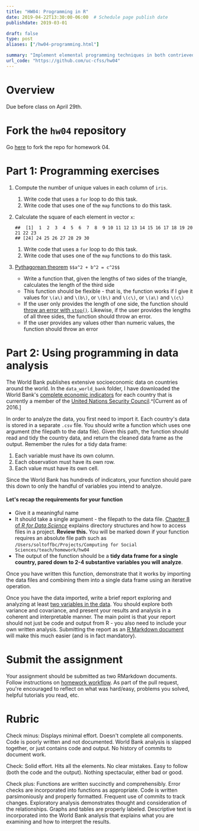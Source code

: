 ```yaml
---
title: "HW04: Programming in R"
date: 2019-04-22T13:30:00-06:00  # Schedule page publish date
publishdate: 2019-03-01

draft: false
type: post
aliases: ["/hw04-programming.html"]

summary: "Implement elemental programming techniques in both contrieved and real-world scenarios."
url_code: "https://github.com/uc-cfss/hw04"
---
```




# Overview

Due before class on April 29th.

# Fork the `hw04` repository

Go [here](https://github.com/uc-cfss/hw04) to fork the repo for homework 04.

# Part 1: Programming exercises

1. Compute the number of unique values in each column of `iris`.
    1. Write code that uses a `for` loop to do this task.
    1. Write code that uses one of the `map` functions to do this task.
1. Calculate the square of each element in vector `x`:

    
    ```
    ##  [1]  1  2  3  4  5  6  7  8  9 10 11 12 13 14 15 16 17 18 19 20 21 22 23
    ## [24] 24 25 26 27 28 29 30
    ```
    
    1. Write code that uses a `for` loop to do this task.
    1. Write code that uses one of the `map` functions to do this task.
1. [Pythagorean theorem](https://en.wikipedia.org/wiki/Pythagorean_theorem)
    `$$a^2 + b^2 = c^2$$`
    * Write a function that, given the lengths of two sides of the triangle, calculates the length of the third side
    * This function should be flexible - that is, the function works if I give it values for `\(a\)` and `\(b\)`, or `\(b\)` and `\(c\)`, or `\(a\)` and `\(c\)`
    * If the user only provides the length of one side, the function should [throw an error with `stop()`](http://r4ds.had.co.nz/functions.html). Likewise, if the user provides the lengths of all three sides, the function should throw an error.
    * If the user provides any values other than numeric values, the function should throw an error

# Part 2: Using programming in data analysis

The World Bank publishes extensive socioeconomic data on countries around the world. In the `data_world_bank` folder, I have downloaded the World Bank's [complete economic indicators](https://data.worldbank.org/indicator) for each country that is currently a member of the [United Nations Security Council](http://www.un.org/en/sc/members/).^[Current as of 2016.]

In order to analyze the data, you first need to import it. Each country's data is stored in a separate `.csv` file. You should write a function which uses one argument (the filepath to the data file). Given this path, the function should read and tidy the country data, and return the cleaned data frame as the output. Remember the rules for a tidy data frame:

1. Each variable must have its own column.
1. Each observation must have its own row.
1. Each value must have its own cell.

Since the World Bank has hundreds of indicators, your function should pare this down to only the handful of variables you intend to analyze.

#### Let's recap the requirements for your function

* Give it a meaningful name
* It should take a single argument - the filepath to the data file. [Chapter 8 of *R for Data Science*](http://r4ds.had.co.nz/workflow-projects.html) explains directory structures and how to access files in a project. **Review this.** You will be marked down if your function requires an absolute file path such as `/Users/soltoffbc/Projects/Computing for Social Sciences/teach/homework/hw04`
* The output of the function should be a **tidy data frame for a single country, pared down to 2-4 substantive variables you will analyze**.

Once you have written this function, demonstrate that it works by importing the data files and combining them into a single data frame using an iterative operation.

Once you have the data imported, write a brief report exploring and analyzing at least [two variables in the data](http://data.worldbank.org/indicator). You should explore both variance and covariance, and present your results and analysis in a coherent and interpretable manner. The main point is that your report should not just be code and output from R - you also need to include your own written analysis. Submitting the report as an [R Markdown document](http://rmarkdown.rstudio.com/) will make this much easier (and is in fact mandatory).

# Submit the assignment

Your assignment should be submitted as two RMarkdown documents. Follow instructions on [homework workflow](/faq/homework-guidelines/#homework-workflow). As part of the pull request, you're encouraged to reflect on what was hard/easy, problems you solved, helpful tutorials you read, etc.

# Rubric

Check minus: Displays minimal effort. Doesn't complete all components. Code is poorly written and not documented. World Bank analysis is slapped together, or just contains code and output. No history of commits to document work.

Check: Solid effort. Hits all the elements. No clear mistakes. Easy to follow (both the code and the output). Nothing spectacular, either bad or good.

Check plus: Functions are written succinctly and comprehensibly. Error checks are incorporated into functions as appropriate. Code is written parsimoniously and properly formatted. Frequent use of commits to track changes. Exploratory analysis demonstrates thought and consideration of the relationships. Graphs and tables are properly labeled. Descriptive text is incorporated into the World Bank analysis that explains what you are examining and how to interpret the results.
